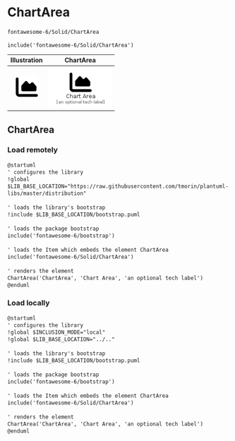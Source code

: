# ChartArea


```text
fontawesome-6/Solid/ChartArea
```

```text
include('fontawesome-6/Solid/ChartArea')
```



| Illustration | ChartArea |
| :---: | :---: |
| ![illustration for Illustration](../../fontawesome-6/Solid/ChartArea.png) | ![illustration for ChartArea](../../fontawesome-6/Solid/ChartArea.Local.png) |




## ChartArea

### Load remotely
```plantuml
@startuml
' configures the library
!global $LIB_BASE_LOCATION="https://raw.githubusercontent.com/tmorin/plantuml-libs/master/distribution"

' loads the library's bootstrap
!include $LIB_BASE_LOCATION/bootstrap.puml

' loads the package bootstrap
include('fontawesome-6/bootstrap')

' loads the Item which embeds the element ChartArea
include('fontawesome-6/Solid/ChartArea')

' renders the element
ChartArea('ChartArea', 'Chart Area', 'an optional tech label')
@enduml
```

### Load locally
```plantuml
@startuml
' configures the library
!global $INCLUSION_MODE="local"
!global $LIB_BASE_LOCATION="../.."

' loads the library's bootstrap
!include $LIB_BASE_LOCATION/bootstrap.puml

' loads the package bootstrap
include('fontawesome-6/bootstrap')

' loads the Item which embeds the element ChartArea
include('fontawesome-6/Solid/ChartArea')

' renders the element
ChartArea('ChartArea', 'Chart Area', 'an optional tech label')
@enduml
```

